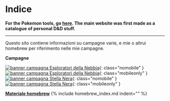 <style>
.phb p + p {
    text-indent: 0;
}
</style>

# Indice

**For the Pokemon tools, go [here]({{site.baseurl}}/poketools). The main website was first made as a catalogue of personal D&D stuff.**

---

Questo sito contiene informazioni su campagne varie, e mie o altrui homebrew per riferimento nelle mie campagne.

**Campagne**

[![banner campagna Esploratori della Nebbia]({{site.baseurl}}/assets/img/banner-xho.webp)]({{site.baseurl}}/xho/campaign){: class="nomobile" }
[![banner campagna Esploratori della Nebbia]({{site.baseurl}}/assets/img/banner-xho-mobile.webp)]({{site.baseurl}}/xho/campaign){: class="mobileonly" }
[![banner campagna Stella Nera]({{site.baseurl}}/assets/img/banner-stella-nera.webp)]({{site.baseurl}}/star/campaign){: class="nomobile" }
[![banner campagna Stella Nera]({{site.baseurl}}/assets/img/banner-stella-nera-mobile.webp)]({{site.baseurl}}/star/campaign){: class="mobileonly" }


[**Materiale homebrew**]({{site.baseurl}}/homebrew/index)
{% include homebrew_index.md indent="" %}